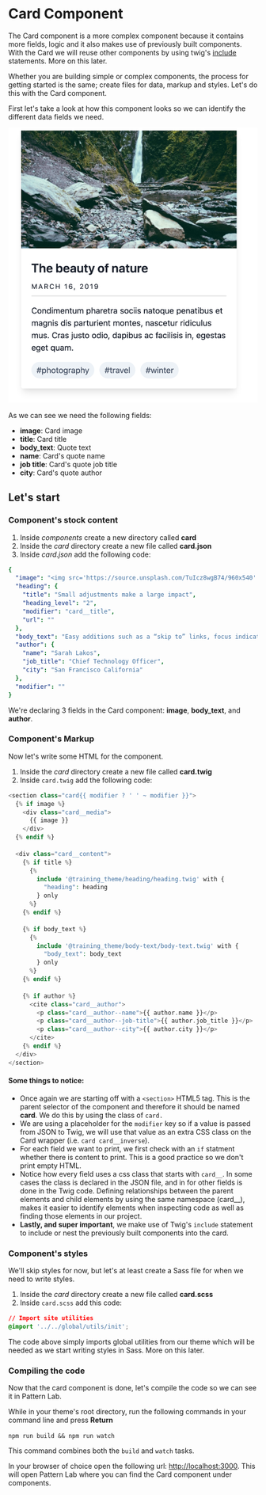 # Card Component

The Card component is a more complex component because it contains more fields, logic and it also makes use of previously built components. With the Card we will reuse other components by using twig's [include](https://twig.symfony.com/doc/2.x/tags/include.html) statements. More on this later.

Whether you are building simple or complex components, the process for getting started is the same; create files for data, markup and styles. Let's do this with the Card component.

First let's take a look at how this component looks so we can identify the different data fields we need.

![Example of site&apos;s Card.](../.gitbook/assets/card.png)

As we can see we need the following fields:

* **image**: Card image
* **title**: Card title
* **body\_text**: Quote text
* **name**: Card's quote name
* **job title**: Card's quote job title
* **city**: Card's quote author

## Let's start

### Component's stock content

1. Inside _components_ create a new directory called **card**
2. Inside the _card_ directory create a new file called **card.json**
3. Inside _card.json_ add the following code:

```yaml
{
  "image": "<img src='https://source.unsplash.com/TuIcz8wgB74/960x540' alt='A wonderful image' />",
  "heading": {
    "title": "Small adjustments make a large impact",
    "heading_level": "2",
    "modifier": "card__title",
    "url": ""
  },
  "body_text": "Easy additions such as a “skip to” links, focus indicators, and the ability to resize text makes a big difference in the lives of real people, every day.",
  "author": {
    "name": "Sarah Lakos",
    "job_title": "Chief Technology Officer",
    "city": "San Francisco California"
  },
  "modifier": ""
}
```

We're declaring 3 fields in the Card component: **image**, **body_text**, and **author**.

### Component's Markup

Now let's write some HTML for the component.

1. Inside the _card_ directory create a new file called **card.twig**
2. Inside `card.twig` add the following code:

```php
<section class="card{{ modifier ? ' ' ~ modifier }}">
  {% if image %}
    <div class="card__media">
      {{ image }}
    </div>
  {% endif %}

  <div class="card__content">
    {% if title %}
      {%
        include '@training_theme/heading/heading.twig' with {
          "heading": heading
        } only
      %}
    {% endif %}

    {% if body_text %}
      {%
        include '@training_theme/body-text/body-text.twig' with {
          "body_text": body_text
        } only
      %}
    {% endif %}

    {% if author %}
      <cite class="card__author">
        <p class="card__author--name">{{ author.name }}</p>
        <p class="card__author--job-title">{{ author.job_title }}</p>
        <p class="card__author--city">{{ author.city }}</p>
      </cite>
    {% endif %}
  </div>
</section>
```

#### Some things to notice:

* Once again we are starting off with a `<section>` HTML5 tag.  This is the parent selector of the component and therefore it should be named **card**.  We do this by using the class of `card.`
* We are using a placeholder for the `modifier` key so if a value is passed from JSON to Twig, we will use that value as an extra CSS class on the Card wrapper (i.e. `card card__inverse`).
* For each field we want to print, we first check with an `if` statment whether there is content to print.  This is a good practice so we don't print empty HTML.
* Notice how every field uses a css class that starts with `card__`.  In some cases the class is declared in the JSON file, and in for other fields is done in the Twig code.  Defining relationships between the parent elements and child elements by using the same namespace \(card\_\_\), makes it easier to identify elements when inspecting code as well as finding those elements in our project.
* **Lastly, and super important**, we make use of Twig's `include` statement to include or nest the previously built components into the card.

### Component's styles

We'll skip styles for now, but let's at least create a Sass file for when we need to write styles.

1. Inside the _card_ directory create a new file called **card.scss**
2. Inside `card.scss` add this code:

```css
// Import site utilities
@import '../../global/utils/init';
```

The code above simply imports global utilities from our theme which will be needed as we start writing styles in Sass. More on this later.

### Compiling the code

Now that the card component is done, let's compile the code so we can see it in Pattern Lab.

While in your theme's root directory, run the following commands in your command line and press **Return**

`npm run build && npm run watch`

This command combines both the `build` and `watch` tasks.

In your browser of choice open the following url: [http://localhost:3000](http://localhost:3000). This will open Pattern Lab where you can find the Card component under components.
